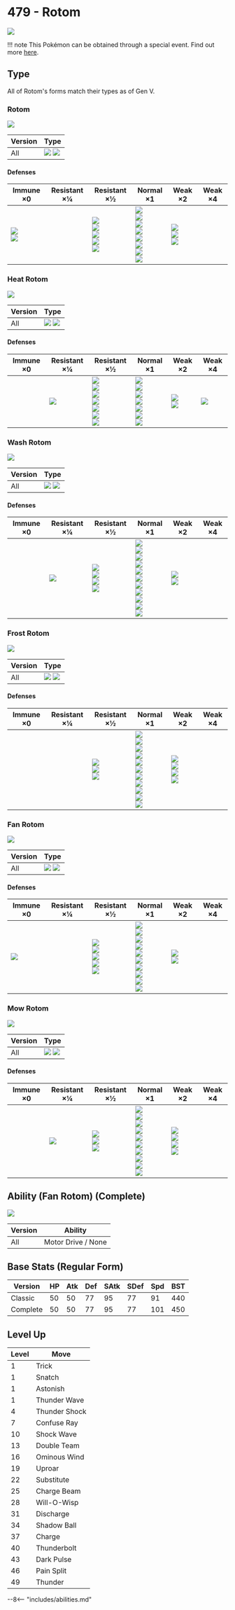 # 479 - Rotom
![][479]

!!! note
    This Pokémon can be obtained through a special event. Find out more [here](../../special_events/#rotom).

## Type

All of Rotom's forms match their types as of Gen V.

### Rotom
![][479]

Version | Type
---     | ---
All     | ![][electric]  ![][ghost]

#### Defenses

Immune ×0                        | Resistant ×¼ | Resistant ×½                                                              | Normal ×1                                                                                                       | Weak ×2                                    | Weak ×4
---                              | ---          | ---                                                                       | ---                                                                                                             | ---                                        | ---
![][normal]<br>![][fighting]<br> | &nbsp;       | ![][flying]<br>![][poison]<br>![][bug]<br>![][steel]<br>![][electric]<br> | ![][rock]<br>![][fire]<br>![][water]<br>![][grass]<br>![][psychic]<br>![][ice]<br>![][dragon]<br>![][fairy]<br> | ![][ground]<br>![][ghost]<br>![][dark]<br> | &nbsp;

### Heat Rotom
![][479-heat]

Version | Type
---     | ---
All     | ![][electric]  ![][fire]

#### Defenses

Immune ×0 | Resistant ×¼   | Resistant ×½                                                                                      | Normal ×1                                                                                                 | Weak ×2                     | Weak ×4
---       | ---            | ---                                                                                               | ---                                                                                                       | ---                         | ---
&nbsp;    | ![][steel]<br> | ![][flying]<br>![][bug]<br>![][fire]<br>![][grass]<br>![][electric]<br>![][ice]<br>![][fairy]<br> | ![][normal]<br>![][fighting]<br>![][poison]<br>![][ghost]<br>![][psychic]<br>![][dragon]<br>![][dark]<br> | ![][rock]<br>![][water]<br> | ![][ground]<br>

### Wash Rotom
![][479-wash]

Version | Type
---     | ---
All     | ![][electric]  ![][water]

#### Defenses

Immune ×0 | Resistant ×¼   | Resistant ×½                                           | Normal ×1                                                                                                                                                         | Weak ×2                       | Weak ×4
---       | ---            | ---                                                    | ---                                                                                                                                                               | ---                           | ---
&nbsp;    | ![][steel]<br> | ![][flying]<br>![][fire]<br>![][water]<br>![][ice]<br> | ![][normal]<br>![][fighting]<br>![][poison]<br>![][rock]<br>![][bug]<br>![][ghost]<br>![][electric]<br>![][psychic]<br>![][dragon]<br>![][dark]<br>![][fairy]<br> | ![][ground]<br>![][grass]<br> | &nbsp;

### Frost Rotom
![][479-frost]

Version | Type
---     | ---
All     | ![][electric]  ![][ice]

#### Defenses

Immune ×0 | Resistant ×¼ | Resistant ×½                                 | Normal ×1                                                                                                                                                    | Weak ×2                                                    | Weak ×4
---       | ---          | ---                                          | ---                                                                                                                                                          | ---                                                        | ---
&nbsp;    | &nbsp;       | ![][flying]<br>![][electric]<br>![][ice]<br> | ![][normal]<br>![][poison]<br>![][bug]<br>![][ghost]<br>![][steel]<br>![][water]<br>![][grass]<br>![][psychic]<br>![][dragon]<br>![][dark]<br>![][fairy]<br> | ![][fighting]<br>![][ground]<br>![][rock]<br>![][fire]<br> | &nbsp;

### Fan Rotom
![][479-fan]

Version | Type
---     | ---
All     | ![][electric]  ![][flying]

#### Defenses

Immune ×0       | Resistant ×¼ | Resistant ×½                                                             | Normal ×1                                                                                                                                          | Weak ×2                   | Weak ×4
---             | ---          | ---                                                                      | ---                                                                                                                                                | ---                       | ---
![][ground]<br> | &nbsp;       | ![][fighting]<br>![][flying]<br>![][bug]<br>![][steel]<br>![][grass]<br> | ![][normal]<br>![][poison]<br>![][ghost]<br>![][fire]<br>![][water]<br>![][electric]<br>![][psychic]<br>![][dragon]<br>![][dark]<br>![][fairy]<br> | ![][rock]<br>![][ice]<br> | &nbsp;

### Mow Rotom
![][479-mow]

Version | Type
---     | ---
All     | ![][electric]  ![][grass]

#### Defenses

Immune ×0 | Resistant ×¼      | Resistant ×½                               | Normal ×1                                                                                                                                           | Weak ×2                                              | Weak ×4
---       | ---               | ---                                        | ---                                                                                                                                                 | ---                                                  | ---
&nbsp;    | ![][electric]<br> | ![][steel]<br>![][water]<br>![][grass]<br> | ![][normal]<br>![][fighting]<br>![][flying]<br>![][ground]<br>![][rock]<br>![][ghost]<br>![][psychic]<br>![][dragon]<br>![][dark]<br>![][fairy]<br> | ![][poison]<br>![][bug]<br>![][fire]<br>![][ice]<br> | &nbsp;


## Ability (Fan Rotom) (Complete)

![][479-fan]

Version | Ability
---     | ---
All     | Motor Drive / None

## Base Stats (Regular Form)

Version  | HP  | Atk | Def | SAtk | SDef | Spd | BST
---      | --- | --- | --- | ---  | ---  | --- | ---
Classic  | 50  | 50  | 77  | 95   | 77   | 91  | 440
Complete | 50  | 50  | 77  | 95   | 77   | 101 | 450

## Level Up

Level | Move
---   | ---
1     | Trick
1     | Snatch
1     | Astonish
1     | Thunder Wave
4     | Thunder Shock
7     | Confuse Ray
10    | Shock Wave
13    | Double Team
16    | Ominous Wind
19    | Uproar
22    | Substitute
25    | Charge Beam
28    | Will-O-Wisp
31    | Discharge
34    | Shadow Ball
37    | Charge
40    | Thunderbolt
43    | Dark Pulse
46    | Pain Split
49    | Thunder


--8<-- "includes/abilities.md"

[479-fan]: ../img/pokemon/479-fan.png
[479-frost]: ../img/pokemon/479-frost.png
[479-heat]: ../img/pokemon/479-heat.png
[479-mow]: ../img/pokemon/479-mow.png
[479-wash]: ../img/pokemon/479-wash.png
[479]: ../img/pokemon/479.png
[normal]: ../img/types/normal.png
[fire]: ../img/types/fire.png
[fighting]: ../img/types/fighting.png
[water]: ../img/types/water.png
[flying]: ../img/types/flying.png
[grass]: ../img/types/grass.png
[poison]: ../img/types/poison.png
[electric]: ../img/types/electric.png
[ground]: ../img/types/ground.png
[psychic]: ../img/types/psychic.png
[rock]: ../img/types/rock.png
[ice]: ../img/types/ice.png
[bug]: ../img/types/bug.png
[dragon]: ../img/types/dragon.png
[ghost]: ../img/types/ghost.png
[dark]: ../img/types/dark.png
[steel]: ../img/types/steel.png
[fairy]: ../img/types/fairy.png
